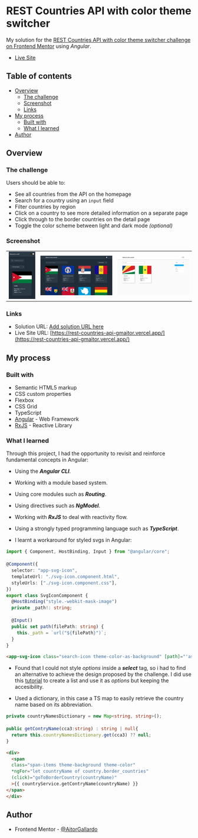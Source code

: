 # REST Countries API with color theme switcher

My solution for the [REST Countries API with color theme switcher challenge on Frontend Mentor](https://www.frontendmentor.io/challenges/rest-countries-api-with-color-theme-switcher-5cacc469fec04111f7b848ca) using _Angular_.

- [Live Site](https://rest-countries-api-gmaitor.vercel.app/)

## Table of contents

- [Overview](#overview)
  - [The challenge](#the-challenge)
  - [Screenshot](#screenshot)
  - [Links](#links)
- [My process](#my-process)
  - [Built with](#built-with)
  - [What I learned](#what-i-learned)
- [Author](#author)

## Overview

### The challenge

Users should be able to:

- See all countries from the API on the homepage
- Search for a country using an `input` field
- Filter countries by region
- Click on a country to see more detailed information on a separate page
- Click through to the border countries on the detail page
- Toggle the color scheme between light and dark mode _(optional)_

### Screenshot

<table>
        <tr>
            <td>
                <img src="./src/assets/screenshot-mobile.png"
                    alt="Desktop site" width="100%" title="Desktop site"  />
            </td>
		        <td>
                <img src="./src/assets/screenshot-full-dark.png"
                    alt="Mobile site" width="100%" title="Mobile site"/>
            </td>
            <td>
                <img src="./src/assets/screenshot-full-light-active.png"
                    alt="Active site" width="100%" title="Active site"/>
            </td>
            </tr>
</table>

### Links

- Solution URL: [Add solution URL here](https://your-solution-url.com)
- Live Site URL: [https://rest-countries-api-gmaitor.vercel.app/](https://rest-countries-api-gmaitor.vercel.app/)

## My process

### Built with

- Semantic HTML5 markup
- CSS custom properties
- Flexbox
- CSS Grid
- TypeScript
- [Angular](https://reactjs.org/) - Web Framework
- [RxJS](https://rxjs.dev/) - Reactive Library

### What I learned

Through this project, I had the opportunity to revisit and reinforce fundamental concepts in Angular:

- Using the **_Angular CLI_**.
- Working with a module based system.
- Using core modules such as **_Routing_**.
- Using directives such as **_NgModel_**.
- Working with **_RxJS_** to deal with reactivity flow.
- Using a strongly typed programming language such as **_TypeScript_**.

- I learnt a workaround for styled svgs in Angular:

```ts
import { Component, HostBinding, Input } from "@angular/core";

@Component({
  selector: "app-svg-icon",
  templateUrl: "./svg-icon.component.html",
  styleUrls: ["./svg-icon.component.css"],
})
export class SvgIconComponent {
  @HostBinding("style.-webkit-mask-image")
  private _path!: string;

  @Input()
  public set path(filePath: string) {
    this._path = `url("${filePath}")`;
  }
}
```

```html
<app-svg-icon class="search-icon theme-color-as-background" [path]="'assets/search-icon.svg'"></app-svg-icon>
```

- Found that I could not style _options_ inside a **_select_** tag, so i had to find an alternative to achieve the design proposed by the challenge. I did use this [tutorial](https://www.youtube.com/watch?v=-0VuZEYIYuI&t=142s) to create a list and use it as _options_ but keeping the accesibility.

- Used a dictionary, in this case a TS map to easily retrieve the country name based on its abbreviation.

```ts
private countryNamesDictionary = new Map<string, string>();

public getContryName(cca3:string) : string | null{
  return this.countryNamesDictionary.get(cca3) ?? null;
}
```

```html
<div>
  <span
  class="span-items theme-background theme-color"
  *ngFor="let countryName of country.border_countries"
  (click)="goToBorderCountry(countryName)"
  >{{ countryService.getContryName(countryName) }}
</span>
</div>
```

## Author

- Frontend Mentor - [@AitorGallardo](https://www.frontendmentor.io/profile/AitorGallardo)
